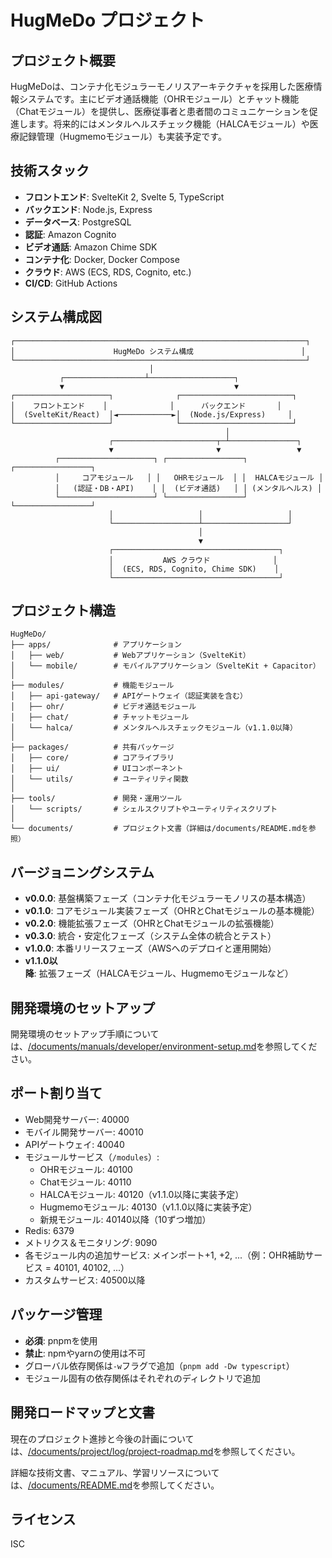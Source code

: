 # HugMeDo プロジェクト

## プロジェクト概要

HugMeDoは、コンテナ化モジュラーモノリスアーキテクチャを採用した医療情報システムです。主にビデオ通話機能（OHRモジュール）とチャット機能（Chatモジュール）を提供し、医療従事者と患者間のコミュニケーションを促進します。将来的にはメンタルヘルスチェック機能（HALCAモジュール）や医療記録管理（Hugmemoモジュール）も実装予定です。

## 技術スタック

- **フロントエンド**: SvelteKit 2, Svelte 5, TypeScript
- **バックエンド**: Node.js, Express
- **データベース**: PostgreSQL
- **認証**: Amazon Cognito
- **ビデオ通話**: Amazon Chime SDK
- **コンテナ化**: Docker, Docker Compose
- **クラウド**: AWS (ECS, RDS, Cognito, etc.)
- **CI/CD**: GitHub Actions

## システム構成図

```
┌─────────────────────────────────────────────────────────────────┐
│                      HugMeDo システム構成                        │
└─────────────────────────────────────────────────────────────────┘
                               │
           ┌──────────────────┴───────────────────┐
           ▼                                      ▼
┌─────────────────────┐              ┌─────────────────────────┐
│    フロントエンド    │              │      バックエンド       │
│  (SvelteKit/React)  │◄────────────►│  (Node.js/Express)     │
└─────────────────────┘              └─────────────────────────┘
                                                │
                      ┌───────────────────────┬─┴───────────────┐
                      ▼                       ▼                 ▼
          ┌─────────────────────┐ ┌─────────────────┐ ┌─────────────────┐
          │     コアモジュール   │ │   OHRモジュール  │ │  HALCAモジュール │
          │   (認証・DB・API)    │ │  (ビデオ通話)   │ │ (メンタルヘルス) │
          └─────────────────────┘ └─────────────────┘ └─────────────────┘
                      │                   │                   │
                      └───────────────────┴───────────────────┘
                                          │
                                          ▼
                      ┌─────────────────────────────────────┐
                      │           AWS クラウド              │
                      │  (ECS, RDS, Cognito, Chime SDK)    │
                      └─────────────────────────────────────┘
```

## プロジェクト構造

```
HugMeDo/
├── apps/              # アプリケーション
│   ├── web/           # Webアプリケーション（SvelteKit）
│   └── mobile/        # モバイルアプリケーション（SvelteKit + Capacitor）
│
├── modules/           # 機能モジュール
│   ├── api-gateway/   # APIゲートウェイ（認証実装を含む）
│   ├── ohr/           # ビデオ通話モジュール
│   ├── chat/          # チャットモジュール
│   └── halca/         # メンタルヘルスチェックモジュール（v1.1.0以降）
│
├── packages/          # 共有パッケージ
│   ├── core/          # コアライブラリ
│   ├── ui/            # UIコンポーネント
│   └── utils/         # ユーティリティ関数
│
├── tools/             # 開発・運用ツール
│   └── scripts/       # シェルスクリプトやユーティリティスクリプト
│
└── documents/         # プロジェクト文書（詳細は/documents/README.mdを参照）
```

## バージョニングシステム

- **v0.0.0**: 基盤構築フェーズ（コンテナ化モジュラーモノリスの基本構造）
- **v0.1.0**: コアモジュール実装フェーズ（OHRとChatモジュールの基本機能）
- **v0.2.0**: 機能拡張フェーズ（OHRとChatモジュールの拡張機能）
- **v0.3.0**: 統合・安定化フェーズ（システム全体の統合とテスト）
- **v1.0.0**: 本番リリースフェーズ（AWSへのデプロイと運用開始）
- **v1.1.0以降**: 拡張フェーズ（HALCAモジュール、Hugmemoモジュールなど）

## 開発環境のセットアップ

開発環境のセットアップ手順については、[/documents/manuals/developer/environment-setup.md](/documents/manuals/developer/environment-setup.md)を参照してください。

## ポート割り当て

- Web開発サーバー: 40000
- モバイル開発サーバー: 40010
- APIゲートウェイ: 40040
- モジュールサービス（`/modules`）:
  - OHRモジュール: 40100
  - Chatモジュール: 40110
  - HALCAモジュール: 40120（v1.1.0以降に実装予定）
  - Hugmemoモジュール: 40130（v1.1.0以降に実装予定）
  - 新規モジュール: 40140以降（10ずつ増加）
- Redis: 6379
- メトリクス＆モニタリング: 9090
- 各モジュール内の追加サービス: メインポート+1, +2, ...（例：OHR補助サービス = 40101, 40102, ...）
- カスタムサービス: 40500以降

## パッケージ管理

- **必須**: pnpmを使用
- **禁止**: npmやyarnの使用は不可
- グローバル依存関係は`-w`フラグで追加（`pnpm add -Dw typescript`）
- モジュール固有の依存関係はそれぞれのディレクトリで追加

## 開発ロードマップと文書

現在のプロジェクト進捗と今後の計画については、[/documents/project/log/project-roadmap.md](/documents/project/log/project-roadmap.md)を参照してください。

詳細な技術文書、マニュアル、学習リソースについては、[/documents/README.md](/documents/README.md)を参照してください。

## ライセンス

ISC
